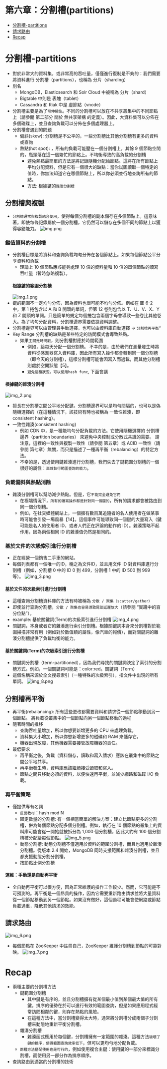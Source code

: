 # 第六章：分割槽(partitions)

- [分割槽-partitions](#分割槽-partitions)
- [請求路由](#請求路由)
- [Recap](#Recap)

# 分割槽-partitions
- 對於非常大的資料集，或非常高的吞吐量，僅僅進行復制是不夠的：我們需要將資料進行 分割槽（partitions），也稱為 分片（sharding）
- 別名
  - MongoDB，Elasticsearch 和 Solr Cloud 中被稱為 分片（shard）
  - Bigtable 中則是 表塊（tablet）
  - Cassandra 和 Riak 中是 虛節點（vnode）
- 分割槽主要是為了`可伸縮性`。不同的分割槽可以放在不共享叢集中的不同節點上（請參閱 第二部分 關於 無共享架構 的定義）。因此，大資料集可以分佈在多個磁碟上，並且查詢負載可以分佈在多個處理器上。
- 分割槽會遇到的問題
  - 偏斜(skew): 分割槽是不公平的，一些分割槽比其他分割槽有更多的資料或查詢
  - 熱點(hot spot): ，所有的負載可能壓在一個分割槽上，其餘 9 個節點空閒的，瓶頸落在這一個繁忙的節點上。不均衡導致的高負載的分割槽
    - 避免熱點最簡單的方法是將記錄隨機分配給節點。這將在所有節點上平均分配資料，但是它有一個很大的缺點：當你試圖讀取一個特定的值時，你無法知道它在哪個節點上，所以你必須並行地查詢所有的節點。
    - 方法: 根據鍵的`雜湊分割槽`

## 分割槽與複製
- `分割槽通常與複製結合使用`，使得每個分割槽的副本儲存在多個節點上。這意味著，即使每條記錄屬於一個分割槽，它仍然可以儲存在多個不同的節點上以獲得容錯能力。
![img.png](img.png)
### 鍵值資料的分割槽
- 分割槽目標是將資料和查詢負載均勻分佈在各個節點上。如果每個節點公平分享資料和負載
  - 理論上 10 個節點應該能夠處理 10 倍的資料量和 10 倍的單個節點的讀寫吞吐量（暫時忽略複製）。
  #### 根據鍵的範圍分割槽
  ![img_1.png](img_1.png)
- 鍵的範圍不一定均勻分佈，因為資料也很可能不均勻分佈。例如在 圖 6-2 中，第 1 捲包含以 A 和 B 開頭的單詞，但第 12 卷則包含以 T、U、V、X、Y 和 Z 開頭的單詞。只是簡單的規定每個捲包含兩個字母會導致一些卷比其他卷大。為了均勻分配資料，分割槽邊界需要依據資料調整。
- 分割槽邊界可以由管理員手動選擇，也可以由資料庫自動選擇 -> `分割槽再平衡”`
- Key Range 分割槽的缺點是某些特定的訪問模式會導致熱點。
  - 如果`主鍵是時間戳`，則分割槽對應於時間範圍
    - 例如，給每天分配一個分割槽。 不幸的是，由於我們在測量發生時將資料從感測器寫入資料庫，因此所有寫入操作都會轉到同一個分割槽（即今天的分割槽），這樣分割槽可能會因寫入而過載，而其他分割槽則處於空閒狀態【5】。
    - `避免這種狀況，可以使用hash func`, 下面會講
#### 根據鍵的雜湊分割槽
![img_2.png](img_2.png)
- 擅長在分割槽之間公平地分配鍵。分割槽邊界可以是均勻間隔的，也可以是偽隨機選擇的（在這種情況下，該技術有時也被稱為 一致性雜湊，即 consistent hashing）。
- 一致性雜湊(consistent hashing)
  - 例如 CDN 中，是一種能均勻分配負載的方法。它使用隨機選擇的 分割槽邊界（partition boundaries） 來避免中央控制或分散式共識的需要。 請注意，這裡的一致性與複製一致性（請參閱 第五章）或 ACID 一致性（請參閱 第七章）無關，而只是描述了一種再平衡（rebalancing）的特定方法。
  - 不幸的是，透過使用鍵雜湊進行分割槽，我們失去了鍵範圍分割槽的一個很好的屬性：`高效執行範圍查詢的能力`。
### 負載偏斜與熱點消除
- 雜湊分割槽可以幫助減少熱點。但是，它`不能完全避免它們`
  - 在極端情況下，`所有的讀寫操作都是針對同一個鍵的`，所有的請求都會被路由到同一個分割槽。
  - 例如，在社交媒體網站上，一個擁有數百萬追隨者的名人使用者在做某事時可能會引發一場風暴【14】。這個事件可能導致同一個鍵的大量寫入（鍵可能是名人的使用者 ID，或者人們正在評論的動作的 ID）。雜湊策略不起作用，因為兩個相同 ID 的雜湊值仍然是相同的。
### 基於文件的次級索引進行分割槽
- 正在經營一個銷售二手車的網站。 
- 每個列表都有一個唯一的ID，稱之為文件ID，並且用文件 ID 對資料庫進行分割槽（例如，分割槽 0 中的 ID 0 到 499，分割槽 1 中的 ID 500 到 999 等）。
![img_3.png](img_3.png)
#### 基於文件的次級索引進行分割槽
- 這種查詢分割槽資料庫的方法有時被稱為 `分散 / 聚集（scatter/gather）`
- 即使並行查詢分割槽，`分散 / 聚集也容易導致尾部延遲放大`（請參閱 “實踐中的百分位點”）。
- example: 基於關鍵詞(Term)的次級索引進行分割槽
![img_4.png](img_4.png)
- 關鍵詞，本身或者它的雜湊進行索引分割槽。根據關鍵詞本身來分割槽對於範圍掃描非常有用（例如對於數值類的屬性，像汽車的報價），而對關鍵詞的雜湊分割槽提供了負載均衡的能力。
#### 基於關鍵詞(Term)的次級索引進行分割槽
- 關鍵詞分割槽（term-partitioned），因為我們尋找的關鍵詞決定了索引的分割槽方式。例如，一個關鍵詞可能是：color:red。關鍵詞（Term） 
- 這個名稱來源於全文搜尋索引（一種特殊的次級索引），指文件中出現的所有單詞。
![img_8.png](img_8.png)

## 分割槽再平衡
- 再平衡(rebalancing): 所有這些更改都需要資料和請求從一個節點移動到另一個節點。 將負載從叢集中的一個節點向另一個節點移動的過程
- 隨著時間的推移
  - 查詢吞吐量增加，所以你想要新增更多的 CPU 來處理負載。
  - 資料集大小增加，所以你想新增更多的磁碟和 RAM 來儲存它。
  - 機器出現故障，其他機器需要接管故障機器的責任。
- 最低要求
  - 再平衡之後，負載（資料儲存，讀取和寫入請求）應該在叢集中的節點之間公平地共享。
  - 再平衡發生時，資料庫應該繼續接受讀取和寫入。
  - 節點之間只移動必須的資料，以便快速再平衡，並減少網路和磁碟 I/O 負載。
### 再平衡策略
- 僅提供專有名詞
  - `反面教材`：hash mod N
  - 固定數量的分割槽: 有一個相當簡單的解決方案：建立比節點更多的分割槽，併為每個節點分配多個分割槽。例如，執行在 10 個節點的叢集上的資料庫可能會從一開始就被拆分為 1,000 個分割槽，因此大約有 100 個分割槽被分配給每個節點。
![img_5.png](img_5.png)
  - 動態分割槽: 動態分割槽不僅適用於資料的範圍分割槽，而且也適用於雜湊分割槽。從版本 2.4 開始，MongoDB 同時支援範圍和雜湊分割槽，並且都支援動態分割分割槽。
  - 按節點比例分割槽
#### 運維：手動還是自動再平衡
- 全自動再平衡可以很方便，因為正常維護的操作工作較少。然而，它可能是不可預測的。再平衡是一個昂貴的操作，因為它需要重新路由請求並將大量資料從一個節點移動到另一個節點。如果沒有做好，這個過程可能會使網路或節點負載過重，降低其他請求的效能。
## 請求路由
![img_6.png](img_6.png)
- 每個節點在 ZooKeeper 中註冊自己，ZooKeeper 維護分割槽到節點的可靠對映。
![img_7.png](img_7.png)

# Recap
- 兩種主要的分割槽方法
  - 鍵範圍分割槽
    - 其中鍵是有序的，並且分割槽擁有從某個最小值到某個最大值的所有鍵。排序的優勢在於可以進行有效的範圍查詢，但是如果應用程式經常訪問相鄰的鍵，則存在熱點的風險。 
    - 在這種方法中，當分割槽變得太大時，通常將分割槽分成兩個子分割槽來動態地重新平衡分割槽。
  - 雜湊分割槽
    - 雜湊函式應用於每個鍵，分割槽擁有一定範圍的雜湊。這種方法`破壞了鍵的排序，使得範圍查詢效率低下`，但可以更均勻地分配負載。
  - `兩種方法搭配使用也是可行的`，例如使用複合主鍵：使用鍵的一部分來標識分割槽，而使用另一部分作為排序順序。
- 查詢路由到適當的分割槽的技術
    